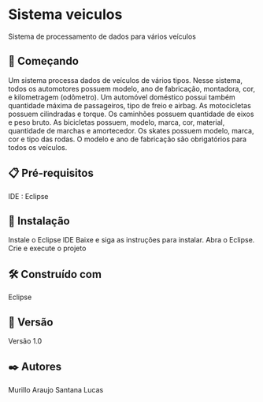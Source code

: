 # Sistema veiculos
Sistema de processamento de dados para vários veículos

## 🚀 Começando
Um sistema processa dados de veículos de vários tipos. Nesse sistema, todos os automotores possuem modelo, ano de fabricação, montadora, cor, e kilometragem (odômetro). Um automóvel doméstico possui também quantidade máxima de passageiros, tipo de freio e airbag. As motocicletas possuem cilindradas e torque. Os caminhões possuem quantidade de eixos e peso bruto. As bicicletas possuem, modelo, marca, cor, material, quantidade de marchas e amortecedor. Os skates possuem modelo, marca, cor e tipo das rodas. O modelo e ano de fabricação são obrigatórios para todos os veículos.

## 📋 Pré-requisitos
IDE : Eclipse

## 🔧 Instalação
Instale o Eclipse IDE Baixe e siga as instruções para instalar. 
Abra o Eclipse. 
Crie e execute o projeto

## 🛠️ Construído com
Eclipse

## 📌 Versão
Versão 1.0

## ✒️ Autores
Murillo Araujo Santana Lucas
